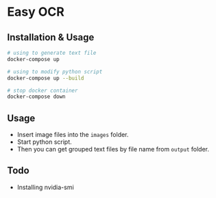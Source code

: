 # Easy OCR

## Installation & Usage

```sh
# using to generate text file
docker-compose up

# using to modify python script
docker-compose up --build

# stop docker container
docker-compose down
```

## Usage

- Insert image files into the `images` folder.
- Start python script.
- Then you can get grouped text files by file name from `output` folder.

## Todo

- Installing nvidia-smi 